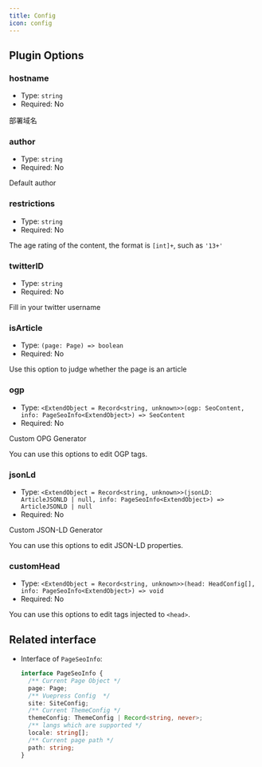 ```yaml
---
title: Config
icon: config
---
```


## Plugin Options

### hostname

- Type: `string`
- Required: No

部署域名

### author

- Type: `string`
- Required: No

Default author

### restrictions

- Type: `string`
- Required: No

The age rating of the content, the format is `[int]+`, such as `'13+'`

### twitterID

- Type: `string`
- Required: No

Fill in your twitter username

### isArticle

- Type: `(page: Page) => boolean`
- Required: No

Use this option to judge whether the page is an article

### ogp

- Type: `<ExtendObject = Record<string, unknown>>(ogp: SeoContent, info: PageSeoInfo<ExtendObject>) => SeoContent`
- Required: No

Custom OPG Generator

You can use this options to edit OGP tags.

### jsonLd

- Type: `<ExtendObject = Record<string, unknown>>(jsonLD: ArticleJSONLD | null, info: PageSeoInfo<ExtendObject>) => ArticleJSONLD | null`
- Required: No

Custom JSON-LD Generator

You can use this options to edit JSON-LD properties.

### customHead

- Type: `<ExtendObject = Record<string, unknown>>(head: HeadConfig[], info: PageSeoInfo<ExtendObject>) => void`
- Required: No

You can use this options to edit tags injected to `<head>`.

## Related interface

- Interface of `PageSeoInfo`:

  ```ts
  interface PageSeoInfo {
    /** Current Page Object */
    page: Page;
    /** Vuepress Config  */
    site: SiteConfig;
    /** Current ThemeConfig */
    themeConfig: ThemeConfig | Record<string, never>;
    /** langs which are supported */
    locale: string[];
    /** Current page path */
    path: string;
  }
  ```
